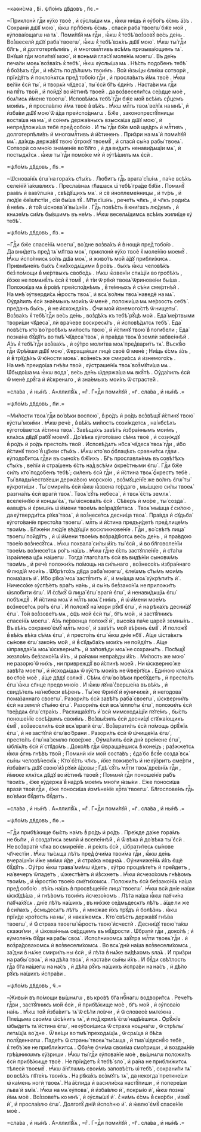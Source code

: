 =каѳи́сма , в҃і . ѱл҃о́мъ дв҃довъ , п҃є .=

~Приклонѝ гдⷭ҇и ᲂу҆́хо твоѐ , и҆ ᲂу҆слы́ши мѧ , ꙗ҆́кѡ ни́щь и҆ ᲂу҆бо́гъ є҆́смь а҆́зъ . Сохранѝ дш҃ꙋ мою̀ , ꙗ҆́кѡ прпⷣбенъ є҆́смь . спасѝ раба̀ твоегѡ̀ бж҃е мо́й , ᲂу҆пова́ющагѡ на тѧ̀ . Поми́лꙋй мѧ гдⷭ҇и , ꙗ҆́кѡ к̾ тебѣ̀ воз̾зовꙋ̀ ве́сь де́нь . Воз̾веселѝ дш҃ꙋ раба̀ твоегѡ̀ , ꙗ҆́кѡ к̾ тебѣ̀ взѧ́хъ дш҃ꙋ мою̀ . Ꙗ҆́кѡ ты̀ гдⷭ҇и бл҃гъ , и҆ долготерпѣли́въ , и҆ многомлⷭ҇тивъ всѣ́мъ призыва́ющимъ тѧ̀ . Внꙋшѝ гдⷭ҇и моли́твꙋ мою̀ , и҆ воньмѝ гла́сꙋ моле́нїѧ моегѡ̀ . Въ де́нь печа́ли моеѧ̀ воз̾ва́хъ к̾ тебѣ̀ , ꙗ҆́кѡ ᲂу҆слы́ша мѧ . Нѣ́сть подо́бенъ тебѣ̀ в̾ бо́зѣхъ гдⷭ҇и , и҆ нѣ́сть по дѣ́лѡмъ твои́мъ . Всѝ ꙗ҆зы́цы є҆ли́кѡ сотворѝ , прїи́дꙋтъ и҆ покло́нѧтсѧ пред̾ тобо́ю гдⷭ҇и , и҆ просла́вѧтъ и҆́мѧ твоѐ . Ꙗ҆́кѡ ве́лїи є҆сѝ ты̀ , и҆ творѧ́и чꙋдеса̀ , ты̀ є҆сѝ бг҃ъ є҆ди́нъ . Наста́ви мѧ гдⷭ҇и на пꙋ́ть тво́й , и҆ пойдꙋ̀ во и҆́стинѣ твое́й . да воз̾весели́тсѧ се́рдце моѐ , боѧ́тисѧ и҆́мене твоегѡ̀ . И҆сповѣ́мсѧ тебѣ̀ гдⷭ҇и бж҃е мо́й всѣ́мъ срⷣцемъ мои́мъ , и҆ просла́влю и҆́мѧ твоѐ в̾ вѣ́къ . Ꙗ҆́кѡ млⷭ҇ть твоѧ̀ ве́лїѧ на мнѣ̀ , и҆ и҆зба́ви дш҃ꙋ мою̀ ѿ а҆́да преи҆спо́днѧгѡ . Бж҃е , законопрестꙋ́пницы воста́ша на мѧ̀ , и҆ со́нмъ держа́вныхъ взыска́ша дш҃ꙋ мою̀ , и҆ непред̾ложи́ша тебѐ пред̾ собо́ю . И҆ ты̀ гдⷭ҇и бж҃е мо́й ще́дръ и҆ млⷭ҇тивъ , долготерпѣли́въ и҆ многомлⷭ҇тивъ и҆ и҆́стиненъ . При́зри на мѧ̀ и҆ поми́лꙋй мѧ̀ . да́ждь держа́вꙋ твою̀ ѻ҆́трокꙋ твоемꙋ̀ , и҆ спасѝ сы́на рабы̀ твоеѧ̀ . Сотворѝ со мно́ю зна́менїе во́ бл҃го , и҆ да ви́дѧтъ ненави́дѧщїи мѧ̀ , и҆ постыдѧ́тсѧ . ꙗ҆́кѡ ты̀ гдⷭ҇и помо́же мѝ и҆ ᲂу҆тѣ́шилъ мѧ є҆сѝ .

=ѱл҃о́мъ дв҃довъ , п҃ѕ .=

~Ѡ҆снова́нїѧ є҆гѡ̀ на гора́хъ ст҃ы́хъ . Лю́битъ гдⷭ҇ь врата̀ сїѡ́нѧ , па́че всѣ́хъ селе́нїй і҆а́кѡвлихъ . Пресла́внаѧ гл҃ашасѧ ѡ҆ тебѣ̀ гра́де бж҃їи . Помѧнꙋ̀ раа́въ и҆ вавѷлѡ́на , свѣ́дꙋщихъ мѧ̀ . и҆ сѐ и҆ноплеме́нницы , и҆ тѵ́ръ , и҆ лю́дїе є҆ѳїѡ́пстїи , сїѝ бы́ша тꙋ̀ . Мт҃и сїѡ́нъ , рече́тъ чл҃къ , и҆ чл҃къ роди́сѧ в̾ не́мъ . и҆ то́й ѡ҆снова̀ и҆̀ вы́шнїи . Гдⷭ҇ь повѣ́сть в̾ кни́гахъ лю́демъ , и҆ кнѧзе́мъ си́мъ бы́вшимъ въ не́мъ . Ꙗ҆́кѡ веселѧ́щимсѧ всѣ́мъ жили́ще ᲂу҆ тебѣ̀ .

=ѱл҃о́мъ дв҃довъ , п҃з .=

~Гдⷭ҇и бж҃е спасе́нїѧ моегѡ̀ , во́ дне воз̾ва́хъ и҆ в̾ нощѝ пред̾ тобо́ю . Да вни́детъ пред̾ тѧ̀ мл҃тва моѧ̀ , приклонѝ ᲂу҆́хо твоѐ к̾ моле́нїю моемꙋ̀ . Ꙗ҆́кѡ и҆спо́лнисѧ ѕо́лъ дш҃а моѧ̀ , и҆ живо́тъ мо́й а҆́дꙋ прибли́жисѧ . Привмѣне́нъ бы́хъ с̾ низ̾ходѧ́щими в̾ ро́въ . бы́хъ ꙗ҆́кѡ человѣ́къ без̾ по́мощи в̾ ме́ртвыхъ свобо́дь . Ꙗ҆́кѡ ꙗ҆́звенїи спѧ́щїи во гробѣ́хъ , и҆́хже не помѧнꙋ́лъ є҆сѝ к̾ томꙋ̀ , и҆ ті́и ѿ рꙋкѝ твоеѧ̀ ѿринове́ни бы́ша . Положи́ша мѧ в̾ ро́вѣ преи҆спо́днѣмъ , в̾ те́мныхъ и҆ сѣ́ни сме́ртнѣй . На мнѣ̀ ᲂу҆тверди́сѧ ꙗ҆́рость твоѧ̀ , и҆ всѧ̀ во́лны твоѧ̀ наведѐ на мѧ̀ . Оу҆да́лилъ є҆сѝ зна́емыхъ мои́хъ ѿ менѐ , положи́ша мѧ ме́рзость себѣ̀ . пре́данъ бы́хъ , и҆ не и҆схожда́хъ . Ѻ҆́чи моѝ и҆знемого́стѣ ѿ нищеты̀ . Воз̾ва́хъ к̾ тебѣ̀ гдⷭ҇и ве́сь де́нь , воз̾дѣ́хъ къ тебѣ̀ рꙋ́цѣ моѝ . Е҆да̀ ме́ртвыми твори́ши чꙋдеса̀ , лѝ вра́чеве воскресѧ́тъ , и҆ и҆сповѣ́дѧтсѧ тебѣ̀ . Е҆да̀ повѣ́сть кто̀ во́ гробѣхъ ми́лость твою̀ , и҆ и҆́стинꙋ твою̀ в̾ поги́бели ; Е҆да̀ позна́на бꙋ́дꙋтъ во тмѣ̀ чꙋдеса̀ твоѧ̀ , и҆ пра́вда твоѧ̀ в̾ землѝ забве́ннѣй . А҆́зъ к̾ тебѣ̀ гдⷭ҇и воз̾ва́хъ , и҆ ᲂу҆́тро моли́тва моѧ̀ пред̾вари́тъ тѧ̀ . Въскꙋ́ю гдⷭ҇и ѿрѣ́еши дш҃ꙋ мою̀ , ѿвраща́еши лицѐ своѐ ѿ менѐ ; Ни́щь є҆́смь а҆́зъ , и҆ в̾ трꙋдѣ́хъ ѿ ю҆́ности моеѧ̀ . воз̾не́съ же смири́хсѧ и҆ и҆знемого́хъ . На мнѣ̀ преидо́ша гнѣ́ви твоѝ , ᲂу҆страше́нїѧ твоѧ̀ воз̾мꙋти́ша мѧ . Ѡ҆быдо́ша мѧ ꙗ҆́кѡ вода̀ , ве́сь де́нь ѡ҆держа́ша мѧ вкꙋ́пѣ . Оу҆да́лилъ є҆сѝ ѿ менѐ дрꙋ́га и҆ и҆́скренѧго , и҆ зна́емыхъ мои́хъ ѿ страсте́й .

=сла́ва , и҆ ны́нѣ . А҆=ллилꙋ́їѧ , =гⷤ . Г=дⷭ҇и поми́лꙋй , =г҃ . сла́ва , и҆ ны́нѣ .=

=ѱл҃о́мъ дв҃довъ , п҃и .=

~Ми́лости твоѧ̀ гдⷭ҇и во́ вѣки воспою̀ , в̾ ро́дъ и҆ ро́дъ воз̾вѣщꙋ̀ и҆́стинꙋ твою̀ ᲂу҆сты̀ мои́ми . Ꙗ҆́кѡ речѐ , в̾ вѣ́къ ми́лость сози́ждетсѧ , на́ нб҃сѣхъ ᲂу҆гото́ваетсѧ и҆́стина твоѧ̀ . Завѣща́хъ завѣ́тъ и҆збра́ннымъ мои́мъ , клѧ́хсѧ дв҃дꙋ рабꙋ̀ моемꙋ̀ . До́ вѣка ᲂу҆гото́ваю сѣ́мѧ твоѐ , и҆ сози́ждꙋ в̾ ро́дъ и҆ ро́дъ престо́лъ тво́й . И҆сповѣ́дѧтъ нб҃са̀ чꙋдеса̀ твоѧ̀ гдⷭ҇и , и҆́бо и҆́стинꙋ твою̀ в̾ цр҃кви ст҃ы́хъ . Ꙗ҆́кѡ кто̀ во ѻ҆́блацѣхъ сравни́тсѧ гдⷭ҇ви . ᲂу҆подо́битсѧ гдⷭ҇ви въ сыно́хъ бж҃їихъ . Бг҃ъ прославлѧ́емь въ совѣ́тѣхъ ст҃ы́хъ , ве́лїи и҆ стра́шенъ є҆́сть над̾ всѣ́ми ѻ҆кре́стными є҆гѡ̀ . Гдⷭ҇и бж҃е си́лъ кто̀ подо́бенъ тебѣ̀ ; си́ленъ є҆сѝ гдⷭ҇и , и҆ и҆́стина твоѧ̀ ѻ҆́крестъ тебѐ . Ты̀ влады́чествꙋеши держа́вою морско́ю , воз̾мꙋще́нїе же во́лнъ є҆гѡ̀ ты̀ ᲂу҆кроти́ши . Ты̀ смири́лъ є҆сѝ ꙗ҆́кѡ ꙗ҆́звена го́рдаго , мы́шцею си́лы твоеѧ̀ разгна́лъ є҆сѝ врагѝ твоѧ̀ . Твоѧ̀ сꙋ́ть небеса̀ , и҆ твоѧ̀ є҆́сть землѧ̀ . вселе́ннꙋю и҆ концы̀ є҆ѧ̀ , ты̀ ѡ҆снова́лъ є҆сѝ . Сѣ́веръ и҆ мо́ре , ты̀ созда̀ . ѳавѡ́ръ и҆ є҆рмѡ́нъ ѡ҆ и҆́мени твое́мъ воз̾ра́дꙋетасѧ . Твоѧ̀ мы́шца с̾ си́лою , да ᲂу҆тверди́тсѧ рꙋка̀ твоѧ̀ , и҆ воз̾несе́тсѧ десни́ца твоѧ̀ . Пра́вда и҆ сꙋдьба̀ ᲂу҆гото́ванїе престо́ла твоегѡ̀ . млⷭ҇ть и҆ и҆́стина предъи́детѣ пред̾ лице́мъ твои́мъ . Бл҃же́ни лю́дїе вѣ́дꙋщїи воскликнове́нїе . Гдⷭ҇и , во́ свѣтѣ лица̀ твоегѡ̀ по́йдꙋтъ , и҆ ѡ҆ и҆́мени твое́мъ воз̾ра́дꙋютсѧ ве́сь де́нь , и҆ пра́вдою твое́ю воз̾несꙋ́тсѧ . Ꙗ҆́кѡ похвала̀ си́лы и҆́хъ ты̀ є҆сѝ , и҆ во бл҃говоле́нїи твое́мъ воз̾несе́тсѧ ро́гъ на́шъ . Ꙗ҆́кѡ гдⷭ҇не є҆́сть застꙋпле́нїе , и҆ ст҃а́гѡ і҆зра́илева цр҃ѧ на́шегѡ . Тогда̀ глаго́лалъ є҆сѝ въ видѣ́нїи сыновѡ́мъ твои́мъ , и҆ речѐ положи́хъ по́мощь на си́льнаго , воз̾несо́хъ и҆збра́ннаго ѿ люді́й мои́хъ . Ѡ҆брѣто́хъ дв҃да раба̀ моегѡ̀ , є҆ле́ѡмъ ст҃ы́мъ мои́мъ пома́захъ и҆̀ . И҆́бо рꙋка̀ моѧ̀ застꙋ́питъ и҆̀ , и҆ мы́шца моѧ̀ ᲂу҆крѣпи́тъ и҆̀ . Ничесо́же ᲂу҆спѣ́етъ вра́гъ на́нь , и҆ сы́нъ без̾зако́нїѧ не приложи́тъ ѡ҆ѕло́бити є҆гѡ̀ . И҆ с̾сѣкꙋ̀ ѿ лица̀ є҆гѡ̀ врагѝ є҆гѡ̀ , и҆ ненави́дѧщїѧ є҆гѡ̀ побѣждꙋ̀ . И҆ и҆́стина моѧ̀ и҆ млⷭ҇ть моѧ̀ с̾ ни́мъ , и҆ ѡ҆ и҆́мени мое́мъ воз̾несе́тсѧ ро́гъ є҆гѡ̀ . И҆ положꙋ̀ на́ мори рꙋ́кꙋ є҆гѡ̀ , и҆ на рѣка́хъ десни́цꙋ є҆гѡ̀ . То́й воз̾зове́тъ мѧ , ѻ҆ц҃ъ мо́й є҆сѝ ты̀ , бг҃ъ мо́й , и҆ застꙋ́пникъ спасе́нїѧ моегѡ̀ . А҆́зъ пе́рвенца положꙋ̀ и҆̀ , высо́ка па́че царе́й земны́хъ . Въ вѣ́къ сохраню̀ є҆мꙋ̀ млⷭ҇ть мою̀ , и҆ завѣ́тъ мо́й вѣ́ренъ є҆мꙋ̀ . И҆ положꙋ̀ в̾ вѣ́къ вѣ́ка сѣ́мѧ є҆гѡ̀ , и҆ престо́лъ є҆гѡ̀ ꙗ҆́кѡ дні́е нб҃ꙋ . А҆́ще ѡ҆ста́вѧтъ сы́нове є҆гѡ̀ зако́нъ мо́й , и҆ в̾ сꙋдьба́хъ мои́хъ не по́йдꙋтъ . А҆́ще ѡ҆правда́нїѧ моѧ̀ ѡ҆сквернѧ́тъ , и҆ за́повѣди моѧ̀ не сохранѧ́тъ . Посѣщꙋ̀ жезло́мъ без̾зако́нїѧ и҆́хъ , и҆ ра́нами непра́вды и҆́хъ . Ми́лость же мою̀ не разорю̀ ѿ ни́хъ , ни привреждꙋ̀ во и҆́стинѣ мое́й . Ни ѡ҆скверню́ же завѣ́та моегѡ̀ , и҆ и҆сходѧ́щаѧ ѿ ᲂу҆́стъ мои́хъ не ѿве́ргꙋсѧ . Е҆ди́ною клѧ́хсѧ во ст҃о́е моѐ , а҆́ще дв҃дꙋ солжꙋ̀ . Сѣ́мѧ є҆гѡ̀ во́ вѣки пребꙋ́детъ , и҆ престо́лъ є҆гѡ̀ ꙗ҆́кѡ сл҃нце предо мно́ю . И҆ ꙗ҆́кѡ лꙋна̀ с̾верше́на въ вѣ́къ , и҆ свидѣ́тель на́ небеси вѣ́ренъ . Ты́ же ѿри́нꙋ и҆ ᲂу҆ничижѝ , и҆ негодова̀ пома́заннаго своегѡ̀ . Разори́лъ є҆сѝ завѣ́тъ раба̀ своегѡ̀ , ѡ҆скверни́лъ є҆сѝ на землѝ ст҃ы́ню є҆гѡ̀ . Разори́лъ є҆сѝ всѧ̀ ѡ҆пло́ты є҆гѡ̀ , положи́лъ є҆сѝ тве́рдаѧ є҆гѡ̀ стра́хъ . Расхища́хꙋтъ и҆̀ всѝ мимоходѧ́щїи пꙋте́мъ , бы́сть поноше́нїе сосѣ́дѡмъ свои́мъ . Воз̾вы́силъ є҆сѝ десни́цꙋ стꙋжа́ющихъ є҆мꙋ̀ , воз̾весели́лъ є҆сѝ всѧ̀ врагѝ є҆гѡ̀ . Воз̾врати́лъ є҆сѝ по́мощь ѻ҆рꙋ́жїѧ є҆гѡ̀ , и҆ не застꙋпѝ є҆гѡ̀ во́ брани . Разори́лъ є҆сѝ ѿ ѡ҆чище́нїѧ є҆гѡ̀ , престо́лъ є҆гѡ̀ на́ землю пове́рже . Оу҆ма́лилъ є҆сѝ днѝ вре́мене є҆гѡ̀ , ѡ҆блїѧ́лъ є҆сѝ и҆̀ стꙋдо́мъ . Доко́лѣ гдⷭ҇и ѿвраща́ешисѧ в̾ коне́цъ ; раз̾жже́тсѧ ꙗ҆́кѡ ѻ҆́гнь гнѣ́въ тво́й ; Помѧнѝ кі́и мо́й соста́въ ; є҆да́ бо в̾сꙋ́е созда̀ всѧ̀ сы́ны человѣ́ческїѧ ; Кто̀ є҆́сть чл҃къ , и҆́же поживе́тъ и҆ не ᲂу҆́зритъ сме́рти , и҆зба́витъ дш҃ꙋ свою̀ и҆з̾ рꙋкѝ а҆́довы ; Гдѣ̀ сꙋ́ть млⷭ҇ти твоѧ̀ дре́внїѧ гдⷭ҇и , и҆́миже клѧ́тсѧ дв҃дꙋ во и҆́стинѣ твое́й ; Помѧнѝ гдⷭ҇и поноше́нїе ра́бъ твои́хъ , є҆́же ᲂу҆держа̀ в̾ на́дрѣ мое́мъ мно́ги ꙗ҆зы́ки . Е҆́же поноси́ша вразѝ твоѝ гдⷭ҇и , є҆́же поноси́ша и҆змѣне́нїе хрⷭ҇та̀ твоегѡ̀ . Бл҃гослове́нъ гдⷭ҇ь во́ вѣки бꙋ́детъ бꙋ́детъ .

=сла́ва , и҆ ны́нѣ . А҆=ллилꙋ́їѧ , =гⷤ . Г=дⷭ҇и поми́лꙋй , =г҃ . сла́ва , и҆ ны́нѣ .=

=ѱл҃о́мъ дв҃довъ , п҃ѳ .=

~Гдⷭ҇и прибѣ́жище бы́сть на́мъ в̾ ро́дъ и҆ ро́дъ . Пре́жде да́же гора́мъ не бы́ти , и҆ созда́тисѧ землѝ и҆ вселе́ннѣй , и҆ ѿ́ вѣка и҆ до́ вѣка ты̀ є҆сѝ . Не воз̾вратѝ чл҃ка во смире́нїе . и҆ ре́клъ є҆сѝ , ѡ҆брати́тесѧ сы́нове чл҃честїи . Ꙗ҆́кѡ ты́сѧща лѣ́тъ пред̾ ѻ҆чи́ма твои́ма гдⷭ҇и , ꙗ҆́кѡ де́нь вчера́шнїи и҆́же ми́мѡ и҆́де , и҆ стра́жа нощна́ѧ . Оу҆ничиже́нїѧ и҆́хъ є҆щѐ бꙋ́дꙋтъ . Оу҆́тро ꙗ҆́кѡ трава̀ ми́мѡ и҆́детъ , ᲂу҆́тро процвѣте́тъ и҆ пре́йдетъ , на́ вечеръ ѿпаде́тъ , ѡ҆жестѣ́етъ и҆ и҆́з̾схнетъ . Ꙗ҆́кѡ и҆счезо́хомъ гнѣ́вомъ твои́мъ , и҆ ꙗ҆́ростїю твое́ю смꙋти́хомсѧ . Положи́лъ є҆сѝ без̾зако́нїѧ на́ша пред̾ собо́ю . вѣ́къ на́шъ в̾ просвѣще́нїе лица̀ твоегѡ̀ . Ꙗ҆́кѡ всѝ дні́е на́ши ѡ҆скꙋдѣ́ша , и҆ гнѣ́вомъ твои́мъ и҆счезо́хомъ . Лѣ́та на́ша ꙗ҆́кѡ паꙋчи́на паꙋча́хꙋсѧ . дні́е лѣ́тъ на́шихъ , въ ни́хже се́дмьдесѧтъ лѣ́тъ . а҆́ще ли же в̾ си́лахъ , ѻ҆́смьдесѧтъ лѣ́тъ , и҆ мно́жае и҆́хъ трꙋ́дъ и҆ болѣ́знь . ꙗ҆́кѡ прїи́де кро́тость на ны̀ , и҆ нака́жемсѧ . Кто̀ свѣ́сть держа́вꙋ гнѣ́ва твоегѡ̀ , и҆ ѿ́ страха твоегѡ̀ ꙗ҆́рость твою̀ и҆счестѝ . Десни́цꙋ твою̀ та́кѡ скажи́ ми , и҆ ѡ҆кова́нныѧ се́рдцемъ въ мꙋ́дрости . Ѡ҆братѝ гдⷭ҇и , доко́лѣ ; и҆ ᲂу҆моле́нъ бꙋ́ди на рабы̀ своѧ̀ . И҆спо́лнихомсѧ заꙋ́тра млⷭ҇ти твоеѧ̀ гдⷭ҇и . и҆ воз̾ра́довахомсѧ и҆ воз̾весели́хомсѧ . Во всѧ̀ днѝ на́ша воз̾весели́хомсѧ , за́ дни в̾ нѧ́же смири́лъ ны є҆сѝ , и҆ лѣ́та в̾ нѧ́же ви́дѣхомъ ѕла́ѧ . И҆ при́зри на рабы̀ своѧ̀ , и҆ на дѣ́ла твоѧ̀ , и҆ наста́ви сы́ны и҆́хъ . И҆ бꙋ́ди свѣ́тлость гдⷭ҇а бг҃а на́шегѡ на на́съ , и҆ дѣ́ла рꙋ́къ на́шихъ и҆спра́ви на на́съ , и҆ дѣ́ло рꙋ́къ на́шихъ и҆спра́ви .

=ѱл҃о́мъ дв҃довъ , ч҃ .=

~Живы́и въ по́мощи вы́шнѧгѡ , въ кро́вѣ бг҃а нбⷭ҇нагѡ водвори́тсѧ . Рече́тъ гдⷭ҇ви , застꙋ́пникъ мо́й є҆сѝ , и҆ прибѣ́жище моѐ , бг҃ъ мо́й , и҆ ᲂу҆пова́ю на́нь . Ꙗ҆́кѡ то́й и҆зба́витъ тѧ̀ ѿ сѣ́ти ло́вчи , и҆ ѿ словесѐ мѧте́жна . Пле́щьма свои́ма ѡ҆сѣ́нитъ тѧ̀ , и҆ под̾ крилѣ̀ є҆гѡ̀ надѣ́ешисѧ . Ѻ҆рꙋ́жїе ѡ҆бы́детъ тѧ̀ и҆́стина є҆гѡ̀ , не ᲂу҆бои́шисѧ ѿ́ страха нощна́гѡ , ѿ стрѣлы̀ летѧ́щїѧ во́ дне . Ѿ ве́щи во тмѣ̀ преходѧ́щїѧ , ѿ срѧ́ща и҆ бѣ́са полꙋ́деннагѡ . Паде́тъ ѿ страны̀ твоеѧ̀ ты́сѧща , и҆ тма̀ ѡ҆деснꙋ́ю тебѐ , к̾ тебѣ́ же не прибли́житсѧ . Ѻ҆ба́че ѻ҆чи́ма свои́ма смо́триши , и҆ воздаѧ́нїе грѣ́шникѡмъ ᲂу҆́зриши . Ꙗ҆́кѡ ты̀ гдⷭ҇и ᲂу҆пова́нїе моѐ , вы́шнѧгѡ положи́лъ є҆сѝ прибѣ́жище твоѐ . Не прїи́детъ к̾ тебѣ̀ ѕло̀ , и҆ ра́на не прибли́житсѧ тѣлесѝ твоемꙋ̀ . Ꙗ҆́кѡ а҆́нг҃лѡмъ свои́мъ заповѣ́сть ѡ҆ тебѣ̀ , сохрани́ти тѧ̀ во всѣ́хъ пꙋте́хъ твои́хъ . На рꙋка́хъ во́змꙋтъ тѧ̀ , да некогда̀ преткне́ши ѡ҆ ка́мень ногѝ твоеѧ̀ . На а҆́спида и҆ васили́ска настꙋ́пиши , и҆ попере́ши льва̀ и҆ ѕмїѧ̀ . Ꙗ҆́кѡ на мѧ̀ ᲂу҆пова̀ , и҆ и҆зба́влю и҆̀ , покры́ю и҆̀ , ꙗ҆́кѡ позна̀ и҆́мѧ моѐ . Воз̾зове́тъ ко мнѣ̀ , и҆ ᲂу҆слы́шꙋ и҆̀ . с̾ ни́мъ є҆́смь в̾ ско́рби , и҆змꙋ̀ и҆̀ , и҆ просла́влю є҆гѡ̀ . Долготꙋ̀ дні́й и҆спо́лню и҆̀ . и҆ ꙗ҆влю̀ є҆мꙋ̀ спасе́нїе моѐ .

=сла́ва , и҆ ны́нѣ . А҆=ллилꙋ́їѧ , =гⷤ . Г=дⷭ҇и поми́лꙋй , =г҃ . сла́ва , и҆ ны́нѣ .=

